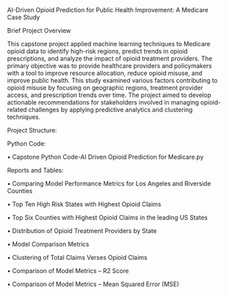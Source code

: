 AI-Driven Opioid Prediction for Public Health Improvement: A Medicare Case Study

Brief Project Overview

This capstone project applied machine learning techniques to Medicare opioid data to identify high-risk regions, predict trends in opioid prescriptions, and analyze the impact of opioid treatment providers. The primary objective was to provide healthcare providers and policymakers with a tool to improve resource allocation, reduce opioid misuse, and improve public health. This study examined various factors contributing to opioid misuse by focusing on geographic regions, treatment provider access, and prescription trends over time. The project aimed to develop actionable recommendations for stakeholders involved in managing opioid-related challenges by applying predictive analytics and clustering techniques. 

Project Structure:

Python Code: 

•	Capstone Python Code-AI Driven Opioid Prediction for Medicare.py

Reports and Tables:

•	Comparing Model Performance Metrics for Los Angeles and Riverside Counties

•	Top Ten High Risk States with Highest Opioid Claims

•	Top Six Counties with Highest Opioid Claims in the leading US States

•	Distribution of Opioid Treatment Providers by State

•	Model Comparison Metrics

•	Clustering of Total Claims Verses Opioid Claims

•	Comparison of Model Metrics – R2 Score

•	Comparison of Model Metrics – Mean Squared Error (MSE)


